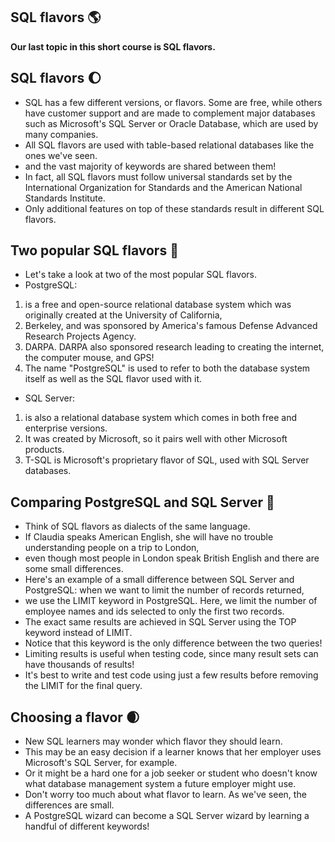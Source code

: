 ## SQL flavors :earth_americas:
**Our last topic in this short course is SQL flavors.** 

## SQL flavors :moon:
- SQL has a few different versions, or flavors. Some are free, while others have customer support and are made to complement major databases such as Microsoft's SQL Server or Oracle Database, which are used by many companies.
- All SQL flavors are used with table-based relational databases like the ones we've seen.
- and the vast majority of keywords are shared between them!
- In fact, all SQL flavors must follow universal standards set by the International Organization for Standards and the American National Standards Institute.
- Only additional features on top of these standards result in different SQL flavors.

## Two popular SQL flavors :maple_leaf:
- Let's take a look at two of the most popular SQL flavors.
- PostgreSQL:
1. is a free and open-source relational database system which was originally created at the University of California,
2. Berkeley, and was sponsored by America's famous Defense Advanced Research Projects Agency.
3. DARPA. DARPA also sponsored research leading to creating the internet, the computer mouse, and GPS!
4. The name "PostgreSQL" is used to refer to both the database system itself as well as the SQL flavor used with it.
- SQL Server:
1. is also a relational database system which comes in both free and enterprise versions.
2. It was created by Microsoft, so it pairs well with other Microsoft products.
3. T-SQL is Microsoft's proprietary flavor of SQL, used with SQL Server databases.

## Comparing PostgreSQL and SQL Server :seedling:
- Think of SQL flavors as dialects of the same language.
- If Claudia speaks American English, she will have no trouble understanding people on a trip to London,
- even though most people in London speak British English and there are some small differences.
- Here's an example of a small difference between SQL Server and PostgreSQL: when we want to limit the number of records returned,
- we use the LIMIT keyword in PostgreSQL. Here, we limit the number of employee names and ids selected to only the first two records.
- The exact same results are achieved in SQL Server using the TOP keyword instead of LIMIT.
- Notice that this keyword is the only difference between the two queries!
- Limiting results is useful when testing code, since many result sets can have thousands of results!
- It's best to write and test code using just a few results before removing the LIMIT for the final query.

## Choosing a flavor :waxing_crescent_moon:
- New SQL learners may wonder which flavor they should learn.
- This may be an easy decision if a learner knows that her employer uses Microsoft's SQL Server, for example.
- Or it might be a hard one for a job seeker or student who doesn't know what database management system a future employer might use.
- Don't worry too much about what flavor to learn. As we've seen, the differences are small.
- A PostgreSQL wizard can become a SQL Server wizard by learning a handful of different keywords!
